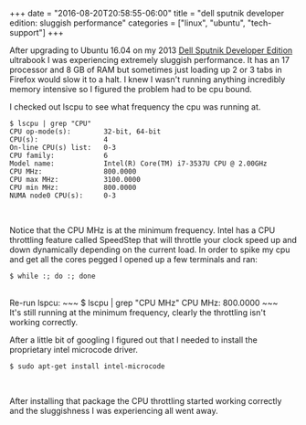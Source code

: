 +++
date = "2016-08-20T20:58:55-06:00"
title = "dell sputnik developer edition: sluggish performance"
categories = ["linux", "ubuntu", "tech-support"]
+++

After upgrading to Ubuntu 16.04 on my 2013 [Dell Sputnik Developer Edition](https://www.dell.com/developers) ultrabook I was experiencing extremely sluggish performance.  It has an 17 processor and 8 GB of RAM but sometimes just loading up 2 or 3 tabs in Firefox would slow it to a halt.  I knew I wasn't running anything incredibly memory intensive so I figured the problem had to be cpu bound.
<!-- more -->
I checked out lscpu to see what frequency the cpu was running at.
~~~
$ lscpu | grep "CPU"
CPU op-mode(s):        32-bit, 64-bit
CPU(s):                4
On-line CPU(s) list:   0-3
CPU family:            6
Model name:            Intel(R) Core(TM) i7-3537U CPU @ 2.00GHz
CPU MHz:               800.0000
CPU max MHz:           3100.0000
CPU min MHz:           800.0000
NUMA node0 CPU(s):     0-3
~~~
<br />

Notice that the CPU MHz is at the minimum frequency.  Intel has a CPU throttling feature called SpeedStep that will throttle your clock speed up and down dynamically depending on the current load.  In order to spike my cpu and get all the cores pegged I opened up a few terminals and ran:
~~~
$ while :; do :; done                                              
~~~
<br />
Re-run lspcu:
~~~
$ lscpu | grep "CPU MHz"
CPU MHz:               800.0000
~~~
<br />
It's still running at the minimum frequency, clearly the throttling isn't working correctly.

After a little bit of googling I figured out that I needed to install the proprietary intel microcode driver.
~~~
$ sudo apt-get install intel-microcode
~~~
<br />

After installing that package the CPU throttling started working correctly and the sluggishness I was experiencing all went away.
